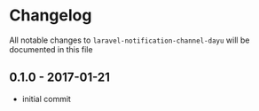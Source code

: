 # Changelog

All notable changes to `laravel-notification-channel-dayu` will be documented in this file

## 0.1.0 - 2017-01-21

- initial commit

